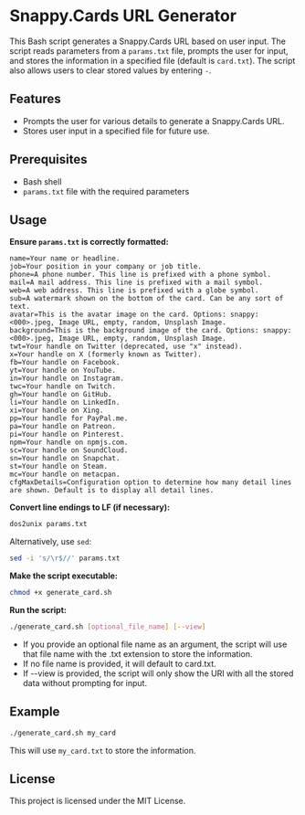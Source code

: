 # Snappy.Cards URL Generator

This Bash script generates a Snappy.Cards URL based on user input. The script reads parameters from a `params.txt` file, prompts the user for input, and stores the information in a specified file (default is `card.txt`). The script also allows users to clear stored values by entering `-`.

## Features

- Prompts the user for various details to generate a Snappy.Cards URL.
- Stores user input in a specified file for future use.

## Prerequisites

- Bash shell
- `params.txt` file with the required parameters

## Usage

**Ensure `params.txt` is correctly formatted:**

```plaintext
name=Your name or headline.
job=Your position in your company or job title.
phone=A phone number. This line is prefixed with a phone symbol.
mail=A mail address. This line is prefixed with a mail symbol.
web=A web address. This line is prefixed with a globe symbol.
sub=A watermark shown on the bottom of the card. Can be any sort of text.
avatar=This is the avatar image on the card. Options: snappy:<000>.jpeg, Image URL, empty, random, Unsplash Image.
background=This is the background image of the card. Options: snappy:<000>.jpeg, Image URL, empty, random, Unsplash Image.
twt=Your handle on Twitter (deprecated, use "x" instead).
x=Your handle on X (formerly known as Twitter).
fb=Your handle on Facebook.
yt=Your handle on YouTube.
in=Your handle on Instagram.
twc=Your handle on Twitch.
gh=Your handle on GitHub.
li=Your handle on LinkedIn.
xi=Your handle on Xing.
pp=Your handle for PayPal.me.
pa=Your handle on Patreon.
pi=Your handle on Pinterest.
npm=Your handle on npmjs.com.
sc=Your handle on SoundCloud.
sn=Your handle on Snapchat.
st=Your handle on Steam.
mc=Your handle on metacpan.
cfgMaxDetails=Configuration option to determine how many detail lines are shown. Default is to display all detail lines.
```

**Convert line endings to LF (if necessary):**

```bash
dos2unix params.txt
```

Alternatively, use `sed`:

```bash
sed -i 's/\r$//' params.txt
```

**Make the script executable:**

```bash
chmod +x generate_card.sh
```

**Run the script:**

```bash
./generate_card.sh [optional_file_name] [--view]
```

- If you provide an optional file name as an argument, the script will use that file name with the .txt extension to store the information.
- If no file name is provided, it will default to card.txt.
- If --view is provided, the script will only show the URI with all the stored data without prompting for input.

## Example

```bash
./generate_card.sh my_card
```

This will use `my_card.txt` to store the information.


## License

This project is licensed under the MIT License.

